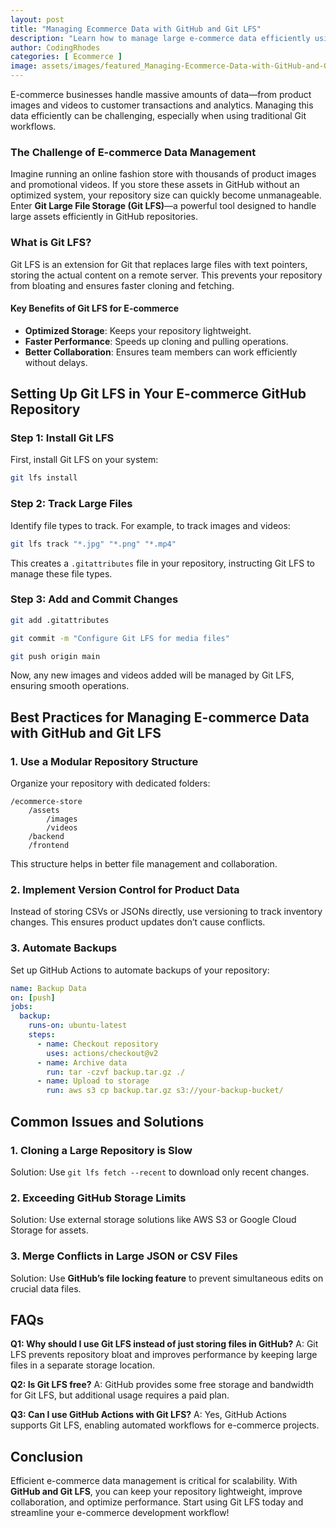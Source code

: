 ```yaml
---
layout: post
title: "Managing Ecommerce Data with GitHub and Git LFS"
description: "Learn how to manage large e-commerce data efficiently using GitHub and Git LFS. Optimize workflows and ensure seamless collaboration."
author: CodingRhodes
categories: [ Ecommerce ]
image: assets/images/featured_Managing-Ecommerce-Data-with-GitHub-and-Git-LFS.webp
---
```


E-commerce businesses handle massive amounts of data—from product images and videos to customer transactions and analytics. Managing this data efficiently can be challenging, especially when using traditional Git workflows.

### The Challenge of E-commerce Data Management

Imagine running an online fashion store with thousands of product images and promotional videos. If you store these assets in GitHub without an optimized system, your repository size can quickly become unmanageable. Enter **Git Large File Storage (Git LFS)**—a powerful tool designed to handle large assets efficiently in GitHub repositories.

### What is Git LFS?

Git LFS is an extension for Git that replaces large files with text pointers, storing the actual content on a remote server. This prevents your repository from bloating and ensures faster cloning and fetching.

#### Key Benefits of Git LFS for E-commerce
- **Optimized Storage**: Keeps your repository lightweight.
- **Faster Performance**: Speeds up cloning and pulling operations.
- **Better Collaboration**: Ensures team members can work efficiently without delays.

## Setting Up Git LFS in Your E-commerce GitHub Repository

### Step 1: Install Git LFS
First, install Git LFS on your system:
```sh
git lfs install
```

### Step 2: Track Large Files
Identify file types to track. For example, to track images and videos:
```sh
git lfs track "*.jpg" "*.png" "*.mp4"
```
This creates a `.gitattributes` file in your repository, instructing Git LFS to manage these file types.

### Step 3: Add and Commit Changes
```sh
git add .gitattributes
```
```sh
git commit -m "Configure Git LFS for media files"
```
```sh
git push origin main
```

Now, any new images and videos added will be managed by Git LFS, ensuring smooth operations.

## Best Practices for Managing E-commerce Data with GitHub and Git LFS

### 1. Use a Modular Repository Structure
Organize your repository with dedicated folders:
```
/ecommerce-store
    /assets
        /images
        /videos
    /backend
    /frontend
```
This structure helps in better file management and collaboration.

### 2. Implement Version Control for Product Data
Instead of storing CSVs or JSONs directly, use versioning to track inventory changes. This ensures product updates don’t cause conflicts.

### 3. Automate Backups
Set up GitHub Actions to automate backups of your repository:
```yaml
name: Backup Data
on: [push]
jobs:
  backup:
    runs-on: ubuntu-latest
    steps:
      - name: Checkout repository
        uses: actions/checkout@v2
      - name: Archive data
        run: tar -czvf backup.tar.gz ./
      - name: Upload to storage
        run: aws s3 cp backup.tar.gz s3://your-backup-bucket/
```

## Common Issues and Solutions

### 1. Cloning a Large Repository is Slow
Solution: Use `git lfs fetch --recent` to download only recent changes.

### 2. Exceeding GitHub Storage Limits
Solution: Use external storage solutions like AWS S3 or Google Cloud Storage for assets.

### 3. Merge Conflicts in Large JSON or CSV Files
Solution: Use **GitHub’s file locking feature** to prevent simultaneous edits on crucial data files.

## FAQs

**Q1: Why should I use Git LFS instead of just storing files in GitHub?**
A: Git LFS prevents repository bloat and improves performance by keeping large files in a separate storage location.

**Q2: Is Git LFS free?**
A: GitHub provides some free storage and bandwidth for Git LFS, but additional usage requires a paid plan.

**Q3: Can I use GitHub Actions with Git LFS?**
A: Yes, GitHub Actions supports Git LFS, enabling automated workflows for e-commerce projects.

## Conclusion

Efficient e-commerce data management is critical for scalability. With **GitHub and Git LFS**, you can keep your repository lightweight, improve collaboration, and optimize performance. Start using Git LFS today and streamline your e-commerce development workflow!

